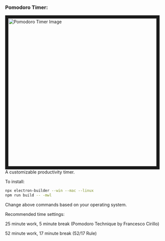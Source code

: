 <h3 align="left">Pomodoro Timer:</h3>
<p align="left">
  <img src="https://drive.google.com/uc?export=view&id=1pIMeJzLQ5UL9v56cHhkKb-NtagEVshFq" alt="Pomodoro Timer Image" width="480" height=auto border="10" /><BR CLEAR=ALL />
  A customizable productivity timer.
  </p

To install:
```bash
npx electron-builder --win --mac --linux
npm run build -- -mwl
```
Change above commands based on your operating system.


Recommended time settings:

25 minute work, 5 minute break (Pomodoro Technique by Francesco Cirillo)

52 minute work, 17 minute break (52/17 Rule)
